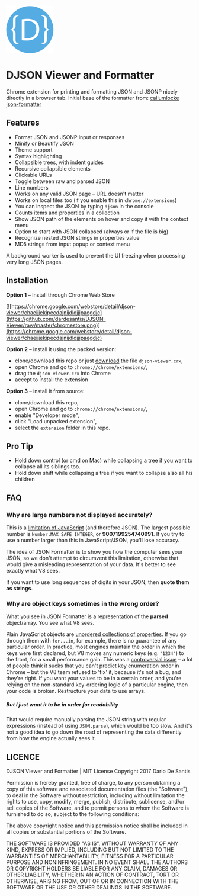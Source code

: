![JSONViewer Logo](https://github.com/dardesantis/DJSON-Viewer/raw/master/extension/icons/128.png)

DJSON Viewer and Formatter
==============

Chrome extension for printing and formatting JSON and JSONP nicely directly in a browser tab.
Initial base of the formatter from: [callumlocke json-formatter](https://github.com/callumlocke/json-formatter)

Features
--------

* Format JSON and JSONP input or responses
* Minify or Beautify JSON
* Theme support
* Syntax highlighting
* Collapsible trees, with indent guides
* Recursive collapsible elements
* Clickable URLs
* Toggle between raw and parsed JSON
* Line numbers
* Works on any valid JSON page – URL doesn't matter
* Works on local files too (if you enable this in `chrome://extensions`)
* You can inspect the JSON by typing `djson` in the console
* Counts items and properties in a collection
* Show JSON path of the elements on hover and copy it with the context menu
* Option to start with JSON collapsed (always or if the file is big)
* Recognize nested JSON strings in properties value
* MD5 strings from input popup or context menu

A background worker is used to prevent the UI freezing when processing very long JSON pages.

Installation
------------

**Option 1** – Install through Chrome Web Store

[![https://chrome.google.com/webstore/detail/djson-viewer/chaeijjekipecdajnijdldjjipaegdjc](https://github.com/dardesantis/DJSON-Viewer/raw/master/chromestore.png)](https://chrome.google.com/webstore/detail/djson-viewer/chaeijjekipecdajnijdldjjipaegdjc)

**Option 2** – install it using the packed version:
* clone/download this repo or just [download](https://github.com/dardesantis/DJSON-Viewer/raw/master/djson-viewer.crx) the file `djson-viewer.crx`,
* open Chrome and go to `chrome://chrome/extensions/`,
* drag the `djson-viewer.crx` into Chrome
* accept to install the extension

**Option 3** – install it from source:

* clone/download this repo,
* open Chrome and go to `chrome://chrome/extensions/`,
* enable "Developer mode",
* click "Load unpacked extension",
* select the `extension` folder in this repo.

Pro Tip
--------
* Hold down control (or cmd on Mac) while collapsing a tree if you want to collapse all its siblings too.
* Hold down shift while collapsing a tree if you want to collapse also all his children

FAQ
---

### Why are large numbers not displayed accurately?

This is a [limitation of JavaScript](http://www.ecma-international.org/ecma-262/5.1/#sec-15.7.3.2) (and therefore JSON). The largest possible number is `Number.MAX_SAFE_INTEGER`, or **9007199254740991**. If you try to use a number larger than this in JavaScript/JSON, you'll lose accuracy.

The idea of JSON Formatter is to show you how the computer sees your JSON, so we don't attempt to circumvent this limitation, otherwise that would give a misleading representation of your data. It's better to see exactly what V8 sees.

If you want to use long sequences of digits in your JSON, then **quote them as strings**.

### Why are object keys sometimes in the wrong order?

What you see in JSON Formatter is a representation of the **parsed** object/array. You see what V8 sees.

Plain JavaScript objects are [unordered collections of properties](http://www.ecma-international.org/ecma-262/5.1/#sec-12.6.4). If you go through them with `for...in`, for example, there is no guarantee of any particular order. In practice, most engines maintain the order in which the keys were first declared, but V8 moves any numeric keys (e.g. `"1234"`) to the front, for a small performance gain. This was a [controversial issue](https://code.google.com/p/v8/issues/detail?id=164) – a lot of people think it sucks that you can't predict key enumeration order in Chrome – but the V8 team refused to 'fix' it, because it's not a bug, and they're right. If you want your values to be in a certain order, and you're relying on the non-standard key-ordering logic of a particular engine, then your code is broken. Restructure your data to use arrays.

##### But I just want it to be in order for readability

That would require manually parsing the JSON string with regular expressions (instead of using `JSON.parse`), which would be too slow. And it's not a good idea to go down the road of representing the data differently from how the engine actually sees it.

LICENCE
-------
DJSON Viewer and Formatter | MIT License
Copyright 2017 Dario De Santis

Permission is hereby granted, free of charge, to any person obtaining a copy of
this software and associated documentation files (the "Software"), to deal in
the Software without restriction, including without limitation the rights to
use, copy, modify, merge, publish, distribute, sublicense, and/or sell copies
of the Software, and to permit persons to whom the Software is furnished to do
so, subject to the following conditions:

The above copyright notice and this permission notice shall be included in all
copies or substantial portions of the Software.

THE SOFTWARE IS PROVIDED "AS IS", WITHOUT WARRANTY OF ANY KIND, EXPRESS OR
IMPLIED, INCLUDING BUT NOT LIMITED TO THE WARRANTIES OF MERCHANTABILITY,
FITNESS FOR A PARTICULAR PURPOSE AND NONINFRINGEMENT. IN NO EVENT SHALL THE
AUTHORS OR COPYRIGHT HOLDERS BE LIABLE FOR ANY CLAIM, DAMAGES OR OTHER
LIABILITY, WHETHER IN AN ACTION OF CONTRACT, TORT OR OTHERWISE, ARISING FROM,
OUT OF OR IN CONNECTION WITH THE SOFTWARE OR THE USE OR OTHER DEALINGS IN THE
SOFTWARE.